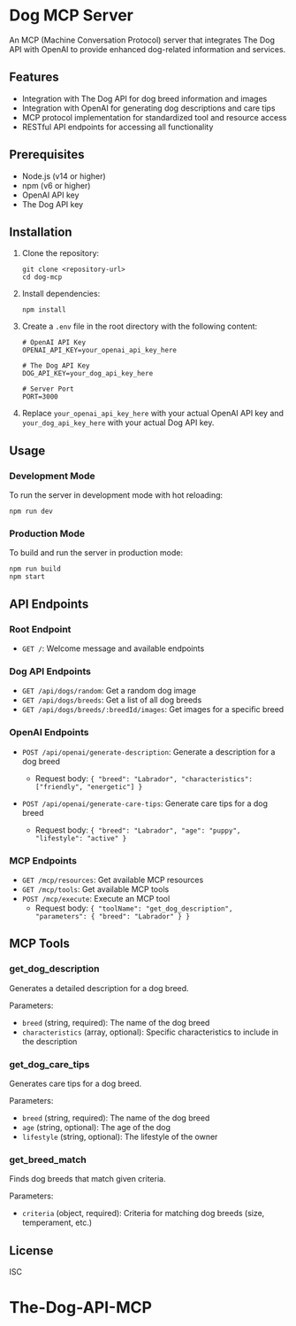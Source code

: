 # Dog MCP Server

An MCP (Machine Conversation Protocol) server that integrates The Dog API with OpenAI to provide enhanced dog-related information and services.

## Features

- Integration with The Dog API for dog breed information and images
- Integration with OpenAI for generating dog descriptions and care tips
- MCP protocol implementation for standardized tool and resource access
- RESTful API endpoints for accessing all functionality

## Prerequisites

- Node.js (v14 or higher)
- npm (v6 or higher)
- OpenAI API key
- The Dog API key

## Installation

1. Clone the repository:
   ```
   git clone <repository-url>
   cd dog-mcp
   ```

2. Install dependencies:
   ```
   npm install
   ```

3. Create a `.env` file in the root directory with the following content:
   ```
   # OpenAI API Key
   OPENAI_API_KEY=your_openai_api_key_here

   # The Dog API Key
   DOG_API_KEY=your_dog_api_key_here

   # Server Port
   PORT=3000
   ```

4. Replace `your_openai_api_key_here` with your actual OpenAI API key and `your_dog_api_key_here` with your actual Dog API key.

## Usage

### Development Mode

To run the server in development mode with hot reloading:

```
npm run dev
```

### Production Mode

To build and run the server in production mode:

```
npm run build
npm start
```

## API Endpoints

### Root Endpoint

- `GET /`: Welcome message and available endpoints

### Dog API Endpoints

- `GET /api/dogs/random`: Get a random dog image
- `GET /api/dogs/breeds`: Get a list of all dog breeds
- `GET /api/dogs/breeds/:breedId/images`: Get images for a specific breed

### OpenAI Endpoints

- `POST /api/openai/generate-description`: Generate a description for a dog breed
  - Request body: `{ "breed": "Labrador", "characteristics": ["friendly", "energetic"] }`

- `POST /api/openai/generate-care-tips`: Generate care tips for a dog breed
  - Request body: `{ "breed": "Labrador", "age": "puppy", "lifestyle": "active" }`

### MCP Endpoints

- `GET /mcp/resources`: Get available MCP resources
- `GET /mcp/tools`: Get available MCP tools
- `POST /mcp/execute`: Execute an MCP tool
  - Request body: `{ "toolName": "get_dog_description", "parameters": { "breed": "Labrador" } }`

## MCP Tools

### get_dog_description

Generates a detailed description for a dog breed.

Parameters:
- `breed` (string, required): The name of the dog breed
- `characteristics` (array, optional): Specific characteristics to include in the description

### get_dog_care_tips

Generates care tips for a dog breed.

Parameters:
- `breed` (string, required): The name of the dog breed
- `age` (string, optional): The age of the dog
- `lifestyle` (string, optional): The lifestyle of the owner

### get_breed_match

Finds dog breeds that match given criteria.

Parameters:
- `criteria` (object, required): Criteria for matching dog breeds (size, temperament, etc.)

## License

ISC
# The-Dog-API-MCP
